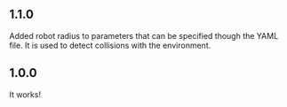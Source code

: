 ## 1.1.0
Added robot radius to parameters that can be specified though the YAML file. It is used to detect collisions with the environment.

## 1.0.0
It works!